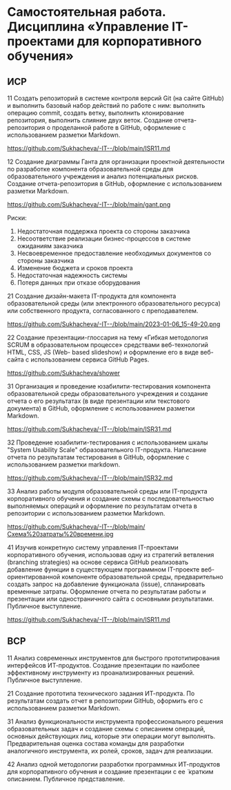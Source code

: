# Самостоятельная работа. Дисциплина «Управление IT-проектами для корпоративного обучения»

## ИСР
11 Создать репозиторий в системе контроля версий Git (на сайте GitHub) и выполнить базовый набор действий по работе с ним: выполнить операцию commit, создать ветку, выполнить клонирование репозитория, выполнить слияние двух веток. Создание отчета-репозитория о проделанной работе в GitHub, оформление с использованием разметки Markdown.

https://github.com/Sukhacheva/-IT--/blob/main/ISR11.md 

12 Создание диаграммы Ганта для организации проектной деятельности по разработке компонента образовательной среды для образовательного учреждения и анализ потенциальных рисков. Создание отчета-репозитория в GitHub, оформление с использованием разметки Markdown.

https://github.com/Sukhacheva/-IT--/blob/main/gant.png

Риски:
1. Недостаточная поддержка проекта со стороны заказчика
2. Несоответствие реализации бизнес-процессов в системе ожиданиям заказчика
3. Несвоевременное предоставление необходимых документов со стороны заказчика
4. Изменение бюджета и сроков проекта
5. Недостаточная надежность системы
6. Потеря данных при отказе оборудования

21 Создание дизайн-макета IT-продукта для компонента образовательной среды (или электронного образовательного ресурса) или собственного продукта, согласованного с
преподавателем.

https://github.com/Sukhacheva/-IT--/blob/main/2023-01-06_15-49-20.png

22 Создание презентации-глоссария на тему «Гибкая методология SCRUM в образовательном процессе» средствами веб-технологий HTML, CSS, JS (Web- based slideshow) и оформление его в виде веб-сайта с использованием сервиса GitHub Pages.

https://github.com/Sukhacheva/shower

31 Организация и проведение юзабилити-тестирования компонента образовательной среды образовательного учреждения и создание отчета о его результатах (в
виде презентации или текстового документа) в GitHub, оформление с использованием разметки Markdown.

https://github.com/Sukhacheva/-IT--/blob/main/ISR31.md

32 Проведение юзабилити-тестирования с использованием шкалы "System Usability Scale" образовательного IT-продукта. Написание отчета по результатам тестирования в GitHub, оформление с использованием разметки markdown.

https://github.com/Sukhacheva/-IT--/blob/main/ISR32.md

33 Анализ работы модуля образовательной среды или IT-продукта корпоративного обучения и создание схемы с последовательностью выполняемых операций и оформление по результатам отчета в репозитории с использованием разметки Markdown.

https://github.com/Sukhacheva/-IT--/blob/main/Схема%20затраты%20времени.jpg

41 Изучив конкретную систему управления IT-проектами корпоративного обучения, использовав одну из стратегий ветвления (branching strategies) на основе сервиса GitHub реализовать добавление функции в существующем программном IT-проекте веб-ориентированной компоненте образовательной среды, предварительно создать запрос на добавление функционала (issue), спланировать временные затраты. Оформление отчета по результатам работы и презентации или одностраничного сайта с основными результатами. Публичное выступление.

https://github.com/Sukhacheva/-IT--/blob/main/ISR11.md

## ВСР
11 Анализ современных инструментов для быстрого прототипирования интерфейсов ИТ-продуктов. Создание презентации по наиболее эффективному инструменту из проанализированных решений. Публичное выступление.

21 Создание прототипа технического задания ИТ-продукта. По результатам создать отчет в репозитории GitHub, оформить его с использованием разметки Markdown.

31 Анализ функциональности инструмента профессионального решения образовательных задач и создание схемы с описанием операций, основных действующих лиц, которые эти операции могут выполнять. Предварительная оценка состава команды для разработки аналогичного инструмента, их ролей, сроков, задач для реализации.

42 Анализ одной методологии разработки программных ИТ-продуктов для корпоративного обучения и создание презентации с ее ̈ кратким описанием. Публичное представление.
